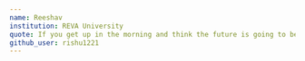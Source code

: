 ```yaml
---
name: Reeshav 
institution: REVA University
quote: If you get up in the morning and think the future is going to be better, it is a bright day.
github_user: rishu1221
---
```

